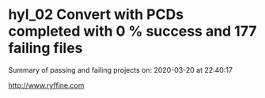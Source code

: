 # hyl_02 Convert with PCDs completed with 0 % success and 177 failing files

Summary of passing and failing projects on: 2020-03-20 at 22:40:17

http://www.ryffine.com
